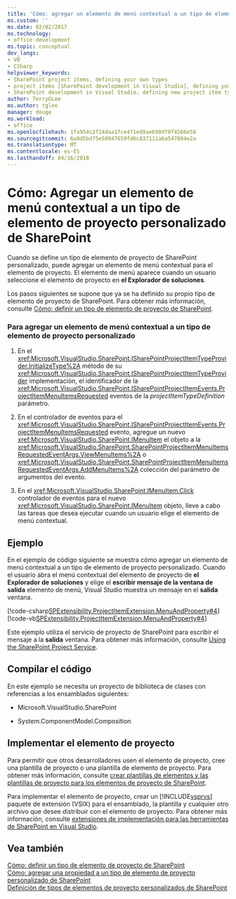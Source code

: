 ```yaml
---
title: 'Cómo: agregar un elemento de menú contextual a un tipo de elemento de proyecto de SharePoint personalizado | Documentos de Microsoft'
ms.custom: ''
ms.date: 02/02/2017
ms.technology:
- office-development
ms.topic: conceptual
dev_langs:
- VB
- CSharp
helpviewer_keywords:
- SharePoint project items, defining your own types
- project items [SharePoint development in Visual Studio], defining your own types
- SharePoint development in Visual Studio, defining new project item types
author: TerryGLee
ms.author: tglee
manager: douge
ms.workload:
- office
ms.openlocfilehash: 1fa954c2f24daa17ce4f1ed9aeb90df9f4566e58
ms.sourcegitcommit: 6a9d5bd75e50947659fd6c837111a6a547884e2a
ms.translationtype: MT
ms.contentlocale: es-ES
ms.lasthandoff: 04/16/2018
---
```

# <a name="how-to-add-a-shortcut-menu-item-to-a-custom-sharepoint-project-item-type"></a>Cómo: Agregar un elemento de menú contextual a un tipo de elemento de proyecto personalizado de SharePoint
  Cuando se define un tipo de elemento de proyecto de SharePoint personalizado, puede agregar un elemento de menú contextual para el elemento de proyecto. El elemento de menú aparece cuando un usuario seleccione el elemento de proyecto en **el Explorador de soluciones**.  
  
 Los pasos siguientes se supone que ya se ha definido su propio tipo de elemento de proyecto de SharePoint. Para obtener más información, consulte [Cómo: definir un tipo de elemento de proyecto de SharePoint](../sharepoint/how-to-define-a-sharepoint-project-item-type.md).  
  
### <a name="to-add-a-shortcut-menu-item-to-a-custom-project-item-type"></a>Para agregar un elemento de menú contextual a un tipo de elemento de proyecto personalizado  
  
1.  En el <xref:Microsoft.VisualStudio.SharePoint.ISharePointProjectItemTypeProvider.InitializeType%2A> método de su <xref:Microsoft.VisualStudio.SharePoint.ISharePointProjectItemTypeProvider> implementación, el identificador de la <xref:Microsoft.VisualStudio.SharePoint.ISharePointProjectItemEvents.ProjectItemMenuItemsRequested> eventos de la *projectItemTypeDefinition* parámetro.  
  
2.  En el controlador de eventos para el <xref:Microsoft.VisualStudio.SharePoint.ISharePointProjectItemEvents.ProjectItemMenuItemsRequested> evento, agregue un nuevo <xref:Microsoft.VisualStudio.SharePoint.IMenuItem> el objeto a la <xref:Microsoft.VisualStudio.SharePoint.SharePointProjectItemMenuItemsRequestedEventArgs.ViewMenuItems%2A> o <xref:Microsoft.VisualStudio.SharePoint.SharePointProjectItemMenuItemsRequestedEventArgs.AddMenuItems%2A> colección del parámetro de argumentos del evento.  
  
3.  En el <xref:Microsoft.VisualStudio.SharePoint.IMenuItem.Click> controlador de eventos para el nuevo <xref:Microsoft.VisualStudio.SharePoint.IMenuItem> objeto, lleve a cabo las tareas que desea ejecutar cuando un usuario elige el elemento de menú contextual.  
  
## <a name="example"></a>Ejemplo  
 En el ejemplo de código siguiente se muestra cómo agregar un elemento de menú contextual a un tipo de elemento de proyecto personalizado. Cuando el usuario abra el menú contextual del elemento de proyecto de **el Explorador de soluciones** y elige el **escribir mensaje de la ventana de salida** elemento de menú, Visual Studio muestra un mensaje en el **salida**  ventana.  
  
 [!code-csharp[SPExtensibility.ProjectItemExtension.MenuAndProperty#4](../sharepoint/codesnippet/CSharp/projectitemmenuandproperty/extension/projectitemtypemenu.cs#4)]
 [!code-vb[SPExtensibility.ProjectItemExtension.MenuAndProperty#4](../sharepoint/codesnippet/VisualBasic/projectitemmenuandproperty/extension/projectitemtypemenu.vb#4)]  
  
 Este ejemplo utiliza el servicio de proyecto de SharePoint para escribir el mensaje a la **salida** ventana. Para obtener más información, consulte [Using the SharePoint Project Service](../sharepoint/using-the-sharepoint-project-service.md).  
  
## <a name="compiling-the-code"></a>Compilar el código  
 En este ejemplo se necesita un proyecto de biblioteca de clases con referencias a los ensamblados siguientes:  
  
-   Microsoft.VisualStudio.SharePoint  
  
-   System.ComponentModel.Composition  
  
## <a name="deploying-the-project-item"></a>Implementar el elemento de proyecto  
 Para permitir que otros desarrolladores usen el elemento de proyecto, cree una plantilla de proyecto o una plantilla de elemento de proyecto. Para obtener más información, consulte [crear plantillas de elementos y las plantillas de proyecto para los elementos de proyecto de SharePoint](../sharepoint/creating-item-templates-and-project-templates-for-sharepoint-project-items.md).  
  
 Para implementar el elemento de proyecto, crear un [!INCLUDE[vsprvs](../sharepoint/includes/vsprvs-md.md)] paquete de extensión (VSIX) para el ensamblado, la plantilla y cualquier otro archivo que desee distribuir con el elemento de proyecto. Para obtener más información, consulte [extensiones de implementación para las herramientas de SharePoint en Visual Studio](../sharepoint/deploying-extensions-for-the-sharepoint-tools-in-visual-studio.md).  
  
## <a name="see-also"></a>Vea también  
 [Cómo: definir un tipo de elemento de proyecto de SharePoint](../sharepoint/how-to-define-a-sharepoint-project-item-type.md)   
 [Cómo: agregar una propiedad a un tipo de elemento de proyecto personalizado de SharePoint](../sharepoint/how-to-add-a-property-to-a-custom-sharepoint-project-item-type.md)   
 [Definición de tipos de elementos de proyecto personalizados de SharePoint](../sharepoint/defining-custom-sharepoint-project-item-types.md)  
  
  